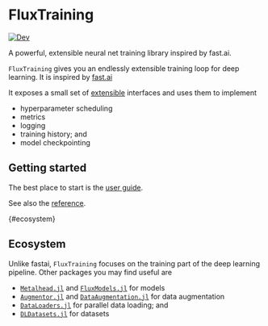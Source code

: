 # FluxTraining

[![Dev](https://img.shields.io/badge/docs-dev-blue.svg)](https://lorenzoh.github.io/FluxTraining.jl/dev)

A powerful, extensible neural net training library inspired by fast.ai.

`FluxTraining` gives you an endlessly extensible training loop for deep learning. It is inspired by [fast.ai](https://docs.fast.ai)

It exposes a small set of [extensible](docs/extending.md) interfaces and uses them to implement

- hyperparameter scheduling
- metrics
- logging
- training history; and
- model checkpointing

## Getting started

The best place to start is the [user guide](docs/guide/getting_started.md).

See also the [reference](docstrings.md).

{#ecosystem}
## Ecosystem

Unlike fastai, `FluxTraining` focuses on the training part of the deep learning pipeline. Other packages you may find useful are

- [`Metalhead.jl`](https://github.com/FluxML/Metalhead.jl) and [`FluxModels.jl`](https://github.com/lorenzoh/FluxModels.jl) for models
- [`Augmentor.jl`](https://github.com/Evizero/Augmentor.jl) and [`DataAugmentation.jl`](https://github.com/lorenzoh/DataAugmentation.jl) for data augmentation
- [`DataLoaders.jl`](https://github.com/lorenzoh/DataLoaders.jl) for parallel data loading; and
- [`DLDatasets.jl`](https://github.com/lorenzoh/DLDatasets.jl) for datasets
